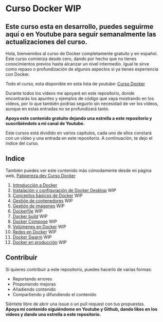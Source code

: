 # Curso Docker WIP

## Este curso esta en desarrollo, puedes seguirme aquí o en Youtube para seguir semanalmente las actualizaciones del curso.

Hola, bienvenidos al curso de Docker completamente gratuito y en español. Este curso comienza desde cero, dando por hecho que no tienes conocimientos previos hasta alcanzar un nivel intermedio. Igual te sirve como repaso o profundización de algunos aspectos si ya tienes experiencia con Docker.

Todo el curso, esta disponible en esta lista de youtube: [Curso Docker](https://www.youtube.com/playlist?list=PLQhxXeq1oc2n7YnjRhq7qVMzZWtDY7Zz0)

Durante todos los vídeos me apoyaré en este repositorio, donde encontrarás los apuntes y ejemplos de código que vaya mostrando en los vídeos, por lo que también podrías seguirlo sin necesidad de ver los vídeos, aunque en estas entradas no se profundizará tanto.

**Apoya este contenido gratuito dejando una estrella a este repositorio y suscribiéndote a mi canal de Youtube.**

Este cursos está dividido en varios capítulos, cada uno de ellos constará con un vídeo y una entrada en este repositorio. A continuación, te dejo el índice del curso.

## Indice
También puedes ver este contenido más cómodamente desde mi página web, [Pabpereza.dev Curso Docker](https://pabpereza.dev/docs/cursos/)
1. [Introducción a Docker](1.Introducción.md)
2. [Instalación y configuración de Docker Desktop](#instalación-de-docker) WIP
3. [Conceptos básicos de Docker](#conceptos-básicos-de-docker) WIP
4. [Gestión de contenedores](#gestión-de-contenedores) WIP
5. [Gestión de imágenes](#gestión-de-imágenes) WIP
6. [Dockerfile](#dockerfile) WIP
7. [Docker build](#docker-build) WIP
8. [Docker Compose](#docker-compose) WIP
9.  [Volúmenes en Docker](#volúmenes-en-docker) WIP
10. [Redes en Docker](#redes-en-docker) WIP
11. [Docker Swarm](#docker-swarm) WIP
12. [Docker en producción](#docker-en-producción) WIP


## Contribuir
Si quieres contribuir a este repositorio, puedes hacerlo de varias formas:
* Reportando errores
* Proponiendo mejoras
* Añadiendo contenido
* Compartiendo y difundiendo el contenido
  
Siéntete libre de abrir una issue o un pull request con tus propuestas. **Apoya mi contenido siguiéndome en Youtube y Github, dando likes en los vídeos y dando una estrella a este repositorio.**
